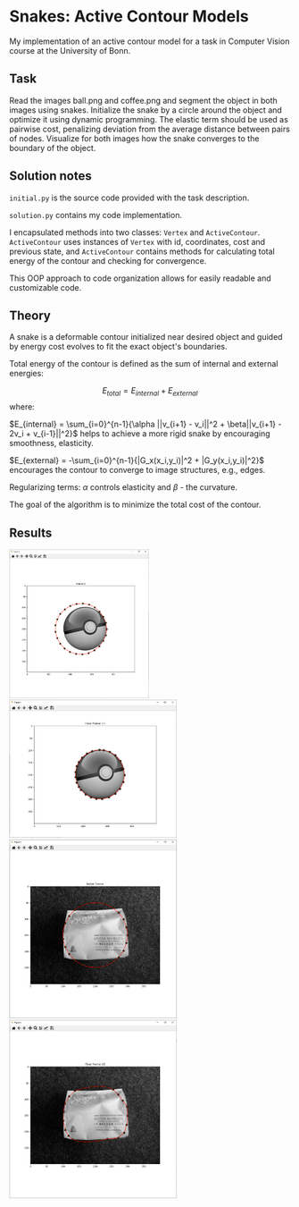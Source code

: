 # Snakes: Active Contour Models

My implementation of an active contour model for a task in Computer Vision course at the University of Bonn.

## Task
Read the images ball.png and coffee.png and segment the object in both images using snakes. Initialize the snake by a circle around the object and optimize it using dynamic programming. The elastic term should be used as pairwise cost, penalizing deviation from the average distance between pairs of nodes. Visualize for both images how the snake converges to the boundary of the object.

## Solution notes
`initial.py` is the source code provided with the task description.

`solution.py` contains my code implementation.

I encapsulated methods into two classes: `Vertex` and `ActiveContour`. `ActiveContour` uses instances of `Vertex` with id, coordinates, cost and previous state, and `ActiveContour` contains methods for calculating total energy of the contour and checking for convergence.

This OOP approach to code organization allows for easily readable and customizable code.

## Theory
A snake is a deformable contour initialized near desired object and guided by energy cost evolves to fit the exact object's boundaries.

Total energy of the contour is defined as the sum of internal and external energies:

$$E_{total} = E_{internal} + E_{external}$$
where:

$E_{internal} = \sum_{i=0}^{n-1}{\alpha ||v_{i+1} - v_i||^2 + \beta||v_{i+1} - 2v_i + v_{i-1}||^2}$ helps to achieve a more rigid snake by encouraging smoothness, elasticity.

$E_{external} = -\sum_{i=0}^{n-1}{|G_x(x_i,y_i)|^2 + |G_y(x_i,y_i)|^2}$ encourages the contour to converge to image structures, e.g., edges.

Regularizing terms: $\alpha$ controls elasticity and $\beta$ - the curvature.

The goal of the algorithm is to minimize the total cost of the contour.

## Results
<div>
    <div>
        <img src="output/1_initial.png" alt="initial ball" width="250" height="auto">
        <img src="output/1_result.png" alt="initial ball" width="300" height="auto">
    </div>
    <div>
        <img src="output/2_initial.png" alt="initial ball" width="300" height="auto">
        <img src="output/2_result.png" alt="initial ball" width="300" height="auto">
    </div>
</div>
